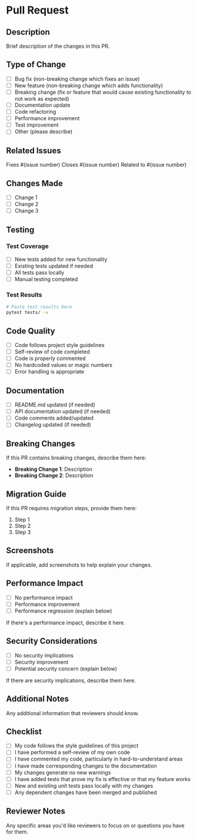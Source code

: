 # Pull Request

## Description

Brief description of the changes in this PR.

## Type of Change

- [ ] Bug fix (non-breaking change which fixes an issue)
- [ ] New feature (non-breaking change which adds functionality)
- [ ] Breaking change (fix or feature that would cause existing functionality to not work as expected)
- [ ] Documentation update
- [ ] Code refactoring
- [ ] Performance improvement
- [ ] Test improvement
- [ ] Other (please describe)

## Related Issues

Fixes #(issue number)
Closes #(issue number)
Related to #(issue number)

## Changes Made

- [ ] Change 1
- [ ] Change 2
- [ ] Change 3

## Testing

### Test Coverage

- [ ] New tests added for new functionality
- [ ] Existing tests updated if needed
- [ ] All tests pass locally
- [ ] Manual testing completed

### Test Results

```bash
# Paste test results here
pytest tests/ -v
```

## Code Quality

- [ ] Code follows project style guidelines
- [ ] Self-review of code completed
- [ ] Code is properly commented
- [ ] No hardcoded values or magic numbers
- [ ] Error handling is appropriate

## Documentation

- [ ] README.md updated (if needed)
- [ ] API documentation updated (if needed)
- [ ] Code comments added/updated
- [ ] Changelog updated (if needed)

## Breaking Changes

If this PR contains breaking changes, describe them here:

- **Breaking Change 1**: Description
- **Breaking Change 2**: Description

## Migration Guide

If this PR requires migration steps, provide them here:

1. Step 1
2. Step 2
3. Step 3

## Screenshots

If applicable, add screenshots to help explain your changes.

## Performance Impact

- [ ] No performance impact
- [ ] Performance improvement
- [ ] Performance regression (explain below)

If there's a performance impact, describe it here.

## Security Considerations

- [ ] No security implications
- [ ] Security improvement
- [ ] Potential security concern (explain below)

If there are security implications, describe them here.

## Additional Notes

Any additional information that reviewers should know.

## Checklist

- [ ] My code follows the style guidelines of this project
- [ ] I have performed a self-review of my own code
- [ ] I have commented my code, particularly in hard-to-understand areas
- [ ] I have made corresponding changes to the documentation
- [ ] My changes generate no new warnings
- [ ] I have added tests that prove my fix is effective or that my feature works
- [ ] New and existing unit tests pass locally with my changes
- [ ] Any dependent changes have been merged and published

## Reviewer Notes

Any specific areas you'd like reviewers to focus on or questions you have for them.
